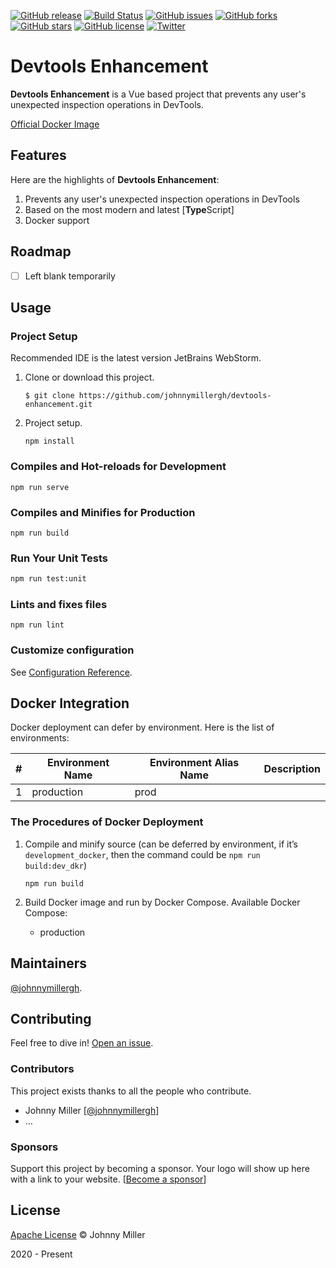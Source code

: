[![GitHub release](https://img.shields.io/github/release/johnnymillergh/devtools-enhancement.svg)](https://github.com/johnnymillergh/devtools-enhancement/releases)
[![Build Status](https://travis-ci.com/johnnymillergh/devtools-enhancement.svg?branch=master)](https://travis-ci.com/johnnymillergh/devtools-enhancement)
[![GitHub issues](https://img.shields.io/github/issues/johnnymillergh/devtools-enhancement)](https://github.com/johnnymillergh/devtools-enhancement/issues)
[![GitHub forks](https://img.shields.io/github/forks/johnnymillergh/devtools-enhancement)](https://github.com/johnnymillergh/devtools-enhancement/network)
[![GitHub stars](https://img.shields.io/github/stars/johnnymillergh/devtools-enhancement)](https://github.com/johnnymillergh/devtools-enhancement/stargazers)
[![GitHub license](https://img.shields.io/github/license/johnnymillergh/devtools-enhancement)](https://github.com/johnnymillergh/devtools-enhancement/blob/master/LICENSE)
[![Twitter](https://img.shields.io/twitter/url/https/github.com/johnnymillergh/devtools-enhancement?style=social)](https://twitter.com/intent/tweet?text=Wow:&url=https%3A%2F%2Fgithub.com%2Fjohnnymillergh%2Fdevtools-enhancement)

# Devtools Enhancement

**Devtools Enhancement** is a Vue based project that prevents any user's unexpected inspection operations in DevTools.

[Official Docker Image](https://hub.docker.com/r/ijohnnymiller/devtools-enhancement-prod)

## Features

Here are the highlights of **Devtools Enhancement**:

1. Prevents any user's unexpected inspection operations in DevTools
2. Based on the most modern and latest [**Type**Script]
3. Docker support

## Roadmap

- [ ] Left blank temporarily

## Usage

### Project Setup

Recommended IDE is the latest version JetBrains WebStorm.

1. Clone or download this project.

   ```shell
   $ git clone https://github.com/johnnymillergh/devtools-enhancement.git
   ```

2. Project setup.

   ```shell
   npm install
   ```

### Compiles and Hot-reloads for Development

   ```shell
npm run serve
   ```

### Compiles and Minifies for Production

```shell
npm run build
```

### Run Your Unit Tests

```sh
npm run test:unit
```

### Lints and fixes files

```shell
npm run lint
```

### Customize configuration

See [Configuration Reference](https://cli.vuejs.org/config/).

## Docker Integration

Docker deployment can defer by environment. Here is the list of environments:

| #    | Environment Name | Environment Alias Name | Description |
| ---- | ---------------- | ---------------------- | ----------- |
| 1    | production       | prod                   |             |

### The Procedures of Docker Deployment

1. Compile and minify source (can be deferred by environment, if it’s `development_docker`, then the command could be `npm run build:dev_dkr`)

   ```shell
   npm run build
   ```

2. Build Docker image and run by Docker Compose. Available Docker Compose:

   - production

## Maintainers

[@johnnymillergh](https://github.com/johnnymillergh).

## Contributing

Feel free to dive in! [Open an issue](https://github.com/johnnymillergh/devtools-enhancement/issues/new).

### Contributors

This project exists thanks to all the people who contribute. 

- Johnny Miller [[@johnnymillergh](https://github.com/johnnymillergh)]
- …


### Sponsors

Support this project by becoming a sponsor. Your logo will show up here with a link to your website. [[Become a sponsor](https://github.com/johnnymillergh)]

## License

[Apache License](https://github.com/johnnymillergh/devtools-enhancement/blob/master/LICENSE) © Johnny Miller

2020 - Present


